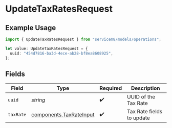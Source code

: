 # UpdateTaxRatesRequest

## Example Usage

```typescript
import { UpdateTaxRatesRequest } from "servicem8/models/operations";

let value: UpdateTaxRatesRequest = {
  uuid: "454d7816-ba3d-4ece-ab28-bf8ea8608925",
};
```

## Fields

| Field                                                              | Type                                                               | Required                                                           | Description                                                        |
| ------------------------------------------------------------------ | ------------------------------------------------------------------ | ------------------------------------------------------------------ | ------------------------------------------------------------------ |
| `uuid`                                                             | *string*                                                           | :heavy_check_mark:                                                 | UUID of the Tax Rate                                               |
| `taxRate`                                                          | [components.TaxRateInput](../../models/components/taxrateinput.md) | :heavy_check_mark:                                                 | Tax Rate fields to update                                          |